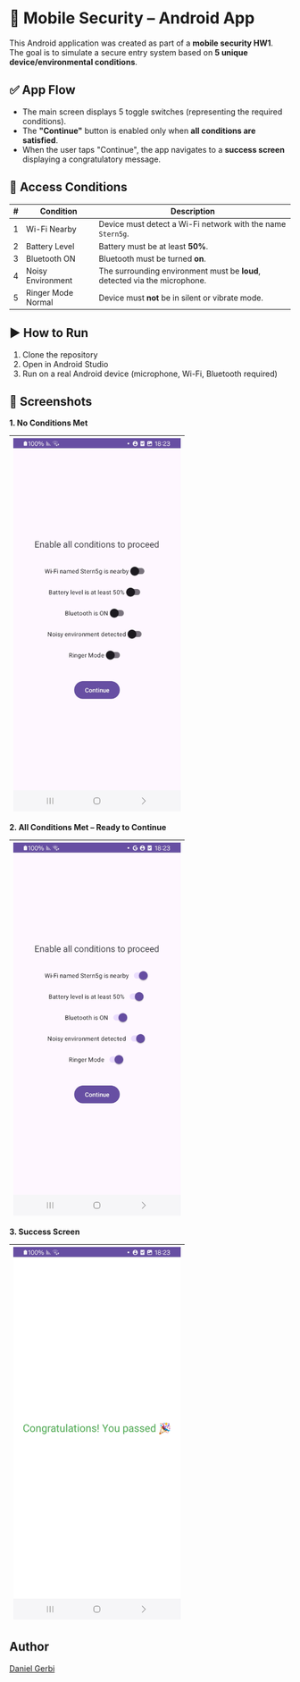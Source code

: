 # 📱 Mobile Security – Android App

This Android application was created as part of a **mobile security HW1**.  
The goal is to simulate a secure entry system based on **5 unique device/environmental conditions**.


## ✅ App Flow

- The main screen displays 5 toggle switches (representing the required conditions).
- The **"Continue"** button is enabled only when **all conditions are satisfied**.
- When the user taps "Continue", the app navigates to a **success screen** displaying a congratulatory message.



## 🔐 Access Conditions

| # | Condition              | Description                                                                 |
|---|------------------------|-----------------------------------------------------------------------------|
| 1 | Wi-Fi Nearby           | Device must detect a Wi-Fi network with the name `Stern5g`.                |
| 2 | Battery Level          | Battery must be at least **50%**.                                          |
| 3 | Bluetooth ON           | Bluetooth must be turned **on**.                                           |
| 4 | Noisy Environment      | The surrounding environment must be **loud**, detected via the microphone. |
| 5 | Ringer Mode Normal     | Device must **not** be in silent or vibrate mode.                          |

## ▶️ How to Run

1. Clone the repository
2. Open in Android Studio
3. Run on a real Android device (microphone, Wi-Fi, Bluetooth required)

## 📱 Screenshots

**1. No Conditions Met**

| <img src="Images/BeforeConditions.jpg" alt=" Before conditions - Light Mode" width="300"/> |
|--------------------------------------------------------------------------------------------|

**2. All Conditions Met – Ready to Continue**

| <img src="Images/AfterConditions.jpg" alt=" After conditions - Light Mode" width="300"/> |
|------------------------------------------------------------------------------------------|

**3. Success Screen**

| <img src="Images/SuccessScreen.jpg" alt=" Success Screen - Light Mode" width="300"/> |
|--------------------------------------------------------------------------------------|

## Author

[Daniel Gerbi](https://github.com/danielgerbi7)
